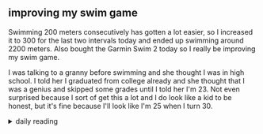 ## improving my swim game

Swimming 200 meters consecutively has gotten a lot easier, so I increased it to 300 for the last two intervals today and ended up swimming around 2200 meters. Also bought the Garmin Swim 2 today so I really be improving my swim game.

I was talking to a granny before swimming and she thought I was in high school. I told her I graduated from college already and she thought that I was a genius and skipped some grades until I told her I'm 23. Not even surprised because I sort of get this a lot and I do look like a kid to be honest, but it's fine because I'll look like I'm 25 when I turn 30.

<details markdown="1">
<summary>daily reading</summary>

| Dec. 2, 2024 |
| :-------------: |
| [Deut. 6; Ps. 89; Isa. 34; Rev. 4](https://blog.swang.cloud/2024/12/03/Bible-year-1.html) |
| [WCF 6; WLC 36-42; WSC 24-26](https://blog.swang.cloud/2024/11/27/westminster-month-1.html) |
| John 9; Ex. 27; Heb. 12; 1 Tim. 4; Job 15; Ps. 77; Prov. 15; 1 Sam. 28; Jer. 11; Acts 21 |

</details>